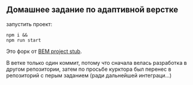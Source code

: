 ## Домашнее задание по адаптивной верстке

запустить проект:

```npm
npm i &&
npm run start
```

Это форк от [BEM project stub](https://github.com/bem/project-stub).

В ветке только один коммит, потому что сначала велась разработка в другом репозитории, затем по просьбе курктора был перенес в репозиторий с перым заданием (ради дальнейшей интеграци...)
